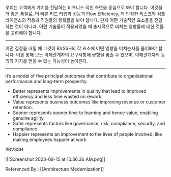 
우리는 고객에게 가치를 전달하는 비즈니스 적인 측면을 중심으로 봐야 합니다. 이것을 더 좋은 품질로, 더 빠른 리드 타입과 성능과 Flow Efficiency, 더 안정한 리스크와 컴플라이언스의 적용과 직원들의 행복들을 봐야 합니다. 단지 어떤 기술적인 요소들을 전달하는 것이 아니라. 이런 기술들이 적용되었을 때 총제적으로 비치는 영향들에 대한 것들을 고려해야 합니다.

-------------

어떤 결정을 내릴 때 그것이 BVSSH의 각 요소에 어떤 영향을 미치는지를 물어봐야 합니다. 이를 통해 모든 이해관계자의 요구사항에 균형을 맞출 수 있으며, 이해관계자의 동의와 지지를 얻을 수 있는 가능성이 높아진다.

-------

It’s a model of five principal outcomes that contribute to organizational performance and long-term prosperity.

- Better represents improvements in quality that lead to improved efficiency and less time wasted on rework
- Value represents business outcomes like improving revenue or customer retention.  
- Sooner represents sooner time to learning and hence value, enabling genuine agility
- Safer represents factors like governance, risk, compliance, security, and compliance
- Happier represents an improvement to the lives of people involved, like making employees happier at work

#BVSSH 
 
![[Screenshot 2023-09-15 at 10.36.36 AM.png]]

Referenced By : [[Architecture Modernization]]